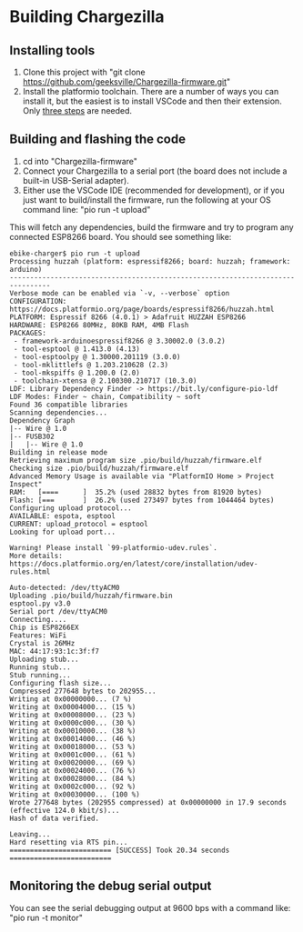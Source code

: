 # Building Chargezilla

## Installing tools

1. Clone this project with "git clone https://github.com/geeksville/Chargezilla-firmware.git"
2. Install the platformio toolchain.  There are a number of ways you can install it, but the easiest is to install VSCode and then their extension.  Only [three steps](https://platformio.org/install/ide?install=vscode) are needed.

## Building and flashing the code

1. cd into "Chargezilla-firmware"
2. Connect your Chargezilla to a serial port (the board does not include a built-in USB-Serial adapter).
3. Either use the VSCode IDE (recommended for development), or if you just want to build/install the firmware, run the following at your OS command line: "pio run -t upload"

This will fetch any dependencies, build the firmware and try to program any connected ESP8266 board.  You should see something like:

```
ebike-charger$ pio run -t upload
Processing huzzah (platform: espressif8266; board: huzzah; framework: arduino)
--------------------------------------------------------------------------------
Verbose mode can be enabled via `-v, --verbose` option
CONFIGURATION: https://docs.platformio.org/page/boards/espressif8266/huzzah.html
PLATFORM: Espressif 8266 (4.0.1) > Adafruit HUZZAH ESP8266
HARDWARE: ESP8266 80MHz, 80KB RAM, 4MB Flash
PACKAGES: 
 - framework-arduinoespressif8266 @ 3.30002.0 (3.0.2) 
 - tool-esptool @ 1.413.0 (4.13) 
 - tool-esptoolpy @ 1.30000.201119 (3.0.0) 
 - tool-mklittlefs @ 1.203.210628 (2.3) 
 - tool-mkspiffs @ 1.200.0 (2.0) 
 - toolchain-xtensa @ 2.100300.210717 (10.3.0)
LDF: Library Dependency Finder -> https://bit.ly/configure-pio-ldf
LDF Modes: Finder ~ chain, Compatibility ~ soft
Found 36 compatible libraries
Scanning dependencies...
Dependency Graph
|-- Wire @ 1.0
|-- FUSB302
|   |-- Wire @ 1.0
Building in release mode
Retrieving maximum program size .pio/build/huzzah/firmware.elf
Checking size .pio/build/huzzah/firmware.elf
Advanced Memory Usage is available via "PlatformIO Home > Project Inspect"
RAM:   [====      ]  35.2% (used 28832 bytes from 81920 bytes)
Flash: [===       ]  26.2% (used 273497 bytes from 1044464 bytes)
Configuring upload protocol...
AVAILABLE: espota, esptool
CURRENT: upload_protocol = esptool
Looking for upload port...

Warning! Please install `99-platformio-udev.rules`. 
More details: https://docs.platformio.org/en/latest/core/installation/udev-rules.html

Auto-detected: /dev/ttyACM0
Uploading .pio/build/huzzah/firmware.bin
esptool.py v3.0
Serial port /dev/ttyACM0
Connecting....
Chip is ESP8266EX
Features: WiFi
Crystal is 26MHz
MAC: 44:17:93:1c:3f:f7
Uploading stub...
Running stub...
Stub running...
Configuring flash size...
Compressed 277648 bytes to 202955...
Writing at 0x00000000... (7 %)
Writing at 0x00004000... (15 %)
Writing at 0x00008000... (23 %)
Writing at 0x0000c000... (30 %)
Writing at 0x00010000... (38 %)
Writing at 0x00014000... (46 %)
Writing at 0x00018000... (53 %)
Writing at 0x0001c000... (61 %)
Writing at 0x00020000... (69 %)
Writing at 0x00024000... (76 %)
Writing at 0x00028000... (84 %)
Writing at 0x0002c000... (92 %)
Writing at 0x00030000... (100 %)
Wrote 277648 bytes (202955 compressed) at 0x00000000 in 17.9 seconds (effective 124.0 kbit/s)...
Hash of data verified.

Leaving...
Hard resetting via RTS pin...
========================= [SUCCESS] Took 20.34 seconds =========================
```

## Monitoring the debug serial output

You can see the serial debugging output at 9600 bps with a command like: "pio run -t monitor"

